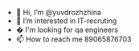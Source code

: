 - 👋 Hi, I’m @yuvdrozhzhina
- 👀 I’m interested in IT-recruting
- � I'm looking for qa engineers
- 📫 How to reach me 89065876703

<!---
yuvdrozhzhina/yuvdrozhzhina is a ✨ special ✨ repository because its `README.md` (this file) appears on your GitHub profile.
You can click the Preview link to take a look at your changes.
--->
